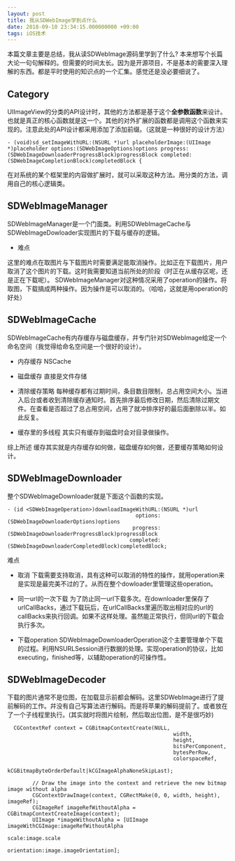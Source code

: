 ```yaml
---
layout: post
title: 我从SDWebImage学到点什么
date: 2018-09-10 23:34:15.000000000 +09:00
tags: iOS技术
---
```


本篇文章主要是总结，我从读SDWebImage源码里学到了什么?
本来想写个长篇大论一句句解释的。但需要的时间太长。因为是开源项目，不是基本的需要深入理解的东西。都是平时使用的知识点的一个汇集。感觉还是没必要细说了。

## Category

UIImageView的分类的API设计时，其他的方法都是基于这个**全参数函数**来设计。也就是真正的核心函数就是这一个。其他的对外扩展的函数都是调用这个函数来实现的。注意此处的API设计都采用添加了添加前缀。（这就是一种很好的设计方法）

```
- (void)sd_setImageWithURL:(NSURL *)url placeholderImage:(UIImage *)placeholder options:(SDWebImageOptions)options progress:(SDWebImageDownloaderProgressBlock)progressBlock completed:(SDWebImageCompletionBlock)completedBlock {
```

在对系统的某个框架里的内容做扩展时，就可以采取这种方法。用分类的方法，调用自己的核心逻辑类。

## SDWebImageManager
SDWebImageManager是一个门面类。利用SDWebImageCache与SDWebImageDowloader实现图片的下载与缓存的逻辑。

- 难点

这里的难点在取图片与下载图片时需要满足能取消操作。比如正在下载图片，用户取消了这个图片的下载。这时我需要知道当前所处的阶段（时正在从缓存区呢，还是正在下载呢）。
SDWebImageManager对这种情况采用了operation的操作。将取图，下载搞成两种操作。因为操作是可以取消的。（哈哈，这就是用operation的好处）

## SDWebImageCache
SDWebImageCache有内存缓存与磁盘缓存，幷专门针对SDWebImage给定一个命名空间（我觉得给命名空间是一个很好的设计）。

- 内存缓存
NSCache

- 磁盘缓存
直接是文件存储

- 清除缓存策略
每种缓存都有过期时间，条目数目限制，总占用空间大小。当进入后台或者收到清除缓存通知时。首先排序最后修改日期，然后清除过期文件。在查看是否超过了总占用空间，占用了就冲排序好的最后面删除以半。如此反复。

- 缓存里的多线程
其实只有缓存到磁盘时会对目录做操作。

综上所述 缓存其实就是内存缓存如何做，磁盘缓存如何做，还要缓存策略如何设计。

## SDWebImageDownloader

整个SDWebImageDownloader就是下面这个函数的实现。

```
- (id <SDWebImageOperation>)downloadImageWithURL:(NSURL *)url
                                         options:(SDWebImageDownloaderOptions)options
                                        progress:(SDWebImageDownloaderProgressBlock)progressBlock
                                       completed:(SDWebImageDownloaderCompletedBlock)completedBlock;
```

难点

- 取消
下载需要支持取消，具有这种可以取消的特性的操作，就用operation来是实现是最完美不过的了。从而在整个dowloader里管理这些operation。

- 同一url的一次下载
为了防止同一url下载多次。在downloader里保存了urlCallBacks，通过下载玩后，在urlCallBacks里遍历取出相对应的url的callBacks来执行回调。如果不这样处理。虽然能正常执行，但同url的下载会执行多次。

- 下载operation
SDWebImageDownloaderOperation这个主要管理单个下载的过程。利用NSURLSession进行数据的处理。实现operation的协议，比如executing，finished等，以辅助operation的可操作性。

## SDWebImageDecoder
下载的图片通常不是位图，在加载显示前都会解码。这里SDWebImage进行了提前解码的工作。幷没有自己写算法进行解码。而是将苹果的解码提前了。或者放在了一个子线程里执行。(其实就时将图片绘制，然后取出位图，是不是很巧妙)

```
  CGContextRef context = CGBitmapContextCreate(NULL,
                                                     width,
                                                     height,
                                                     bitsPerComponent,
                                                     bytesPerRow,
                                                     colorspaceRef,
                                                     kCGBitmapByteOrderDefault|kCGImageAlphaNoneSkipLast);
        
        // Draw the image into the context and retrieve the new bitmap image without alpha
        CGContextDrawImage(context, CGRectMake(0, 0, width, height), imageRef);
        CGImageRef imageRefWithoutAlpha = CGBitmapContextCreateImage(context);
        UIImage *imageWithoutAlpha = [UIImage imageWithCGImage:imageRefWithoutAlpha
                                                         scale:image.scale
                                                   orientation:image.imageOrientation];
```



